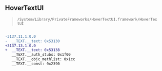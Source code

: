 ## HoverTextUI

> `/System/Library/PrivateFrameworks/HoverTextUI.framework/HoverTextUI`

```diff

-3137.11.1.0.0
-  __TEXT.__text: 0x53130
+3137.13.1.0.0
+  __TEXT.__text: 0x53138
   __TEXT.__auth_stubs: 0x1f00
   __TEXT.__objc_methlist: 0x1cc
   __TEXT.__const: 0x2390

```
